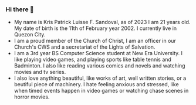 ### Hi there 👋

- My name is Kris Patrick Luisse F. Sandoval, as of 2023 I am 21 years old. My date of birth is the 11th of February year 2002. I currently live in Quezon City. 
- I am a proud member of the Church of Christ, I am an officer in our Church's CWS and a secretariat of the Lights of Salvation.
- I am a 3rd year BS Computer Science student at New Era University. I like playing video games, and playing sports like table tennis and Badminton. I also like reading various comics and novels and watching movies and tv series.
- I also love anything beautiful, like works of art, well written stories, or a beutiful piece of machinery. I hate feeling anxious and stressed, like when timed events happen in video games or watching chase scenes in horror movies.
